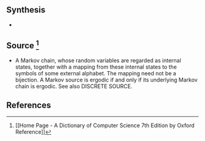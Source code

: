 ## Synthesis
- 
## Source [^1]
- A Markov chain, whose random variables are regarded as internal states, together with a mapping from these internal states to the symbols of some external alphabet. The mapping need not be a bijection. A Markov source is ergodic if and only if its underlying Markov chain is ergodic. See also DISCRETE SOURCE.
## References

[^1]: [[Home Page - A Dictionary of Computer Science 7th Edition by Oxford Reference]]